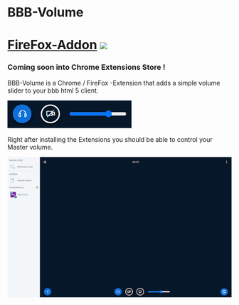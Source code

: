 # BBB-Volume

# [FireFox-Addon](https://addons.mozilla.org/de/firefox/addon/bbb-volume/) <img src="https://user-media-prod-cdn.itsre-sumo.mozilla.net/uploads/products/2020-04-14-08-36-13-8dda6f.png" style="height: 30px; width: auto" href="https://addons.mozilla.org/de/firefox/addon/bbb-volume/">

### Coming soon into Chrome Extensions Store !

BBB-Volume is a Chrome / FireFox -Extension that adds a simple volume slider to your bbb html 5 client.

<img src=".assets/volumeSlider.png">

Right after installing the Extensions you should be able to control your Master volume.

<img src=".assets/bw.png">


